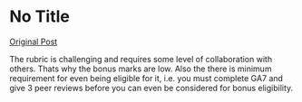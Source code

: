 # No Title

[Original Post](https://discourse.onlinedegree.iitm.ac.in/t/172246/52)

<p>The rubric is challenging and requires some level of collaboration with others. Thats why the bonus marks are low. Also the there is minimum requirement for even being eligible for it, i.e. you must complete GA7 and give 3 peer reviews before you can even be considered for bonus eligibility.</p>